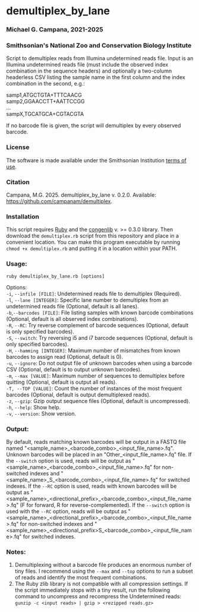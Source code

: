 # demultiplex_by_lane
### Michael G. Campana, 2021-2025  
### Smithsonian's National Zoo and Conservation Biology Institute

Script to demultiplex reads from Illumina undetermined reads file. Input is an Illumina undetermined reads file (must include the observed index combination in the sequence headers) and optionally a two-column headerless CSV listing the sample name in the first column and the index combination in the second, e.g.:  

samp1,ATGCTGTA+TTTCAACG  
samp2,GGAACCTT+AATTCCGG  
...   
sampX,TGCATGCA+CGTACGTA  

If no barcode file is given, the script will demultiplex by every observed barcode.  

### License  
The software is made available under the Smithsonian Institution [terms of use](https://www.si.edu/termsofuse).  

### Citation  
Campana, M.G. 2025. demultiplex_by_lane v. 0.2.0. Available: https://github.com/campanam/demultiplex.  

### Installation  
This script requires [Ruby](www.ruby-lang.org) and the [congenlib](https://github.com/campanam/congenlib) v. >= 0.3.0 library. Then download the `demultiplex.rb` script from this repository and place in a convenient location. You can make this program executable by running `chmod +x demultiplex.rb` and putting it in a location within your PATH.  

### Usage:  
`ruby demultiplex_by_lane.rb [options]`  

Options:  
`-i`, `--infile [FILE]`: Undetermined reads file to demultiplex (Required).  
`-l`, `--lane [INTEGER]`: Specific lane number to demultiplex from an undetermined reads file (Optional, default is all lanes).  
`-b`,`--barcodes [FILE]`: File listing samples with known barcode combinations (Optional, default is all observed index combinations).  
`-R`, `--RC`: Try reverse complement of barcode sequences (Optional, default is only specified barcodes).  
`-S`, `--switch`: Try reversing i5 and i7 barcode sequences (Optional, default is only specified barcodes).  
`-H`, `--hamming [INTEGER]`: Maximum number of mismatches from known barcodes to assign read (Optional, default is 0).  
`-u`, `--ignore`: Do not output file of unknown barcodes when using a barcode CSV (Optional, default is to output unknown barcodes).  
`-m`, `--max [VALUE]`: Maximum number of sequences to demultiplex before quitting (Optional, default is output all reads).  
`-T, --TOP [VALUE]`: Count the number of instances of the most frequent barcodes (Optional, default is output demultiplexed reads).  
`-z`, `--gzip`: Gzip output sequence files (Optional, default is uncompressed).  
`-h`, `--help`: Show help.  
`-v`, `--version`: Show version.  

### Output:  
By default, reads matching known barcodes will be output in a FASTQ file named "<sample_name>\_<barcode_combo>\_<input_file_name>.fq". Unknown barcodes will be placed in an "Other_<input_file_name>.fq" file. If the `--switch` option is used, reads will be output as "<sample_name>\_<barcode_combo>\_<input_file_name>.fq" for non-switched indexes and "<sample_name>\_S\_<barcode_combo>\_<input_file_name>.fq" for switched indexes.  If the `--RC` option is used, reads with known barcodes will be output as "<sample_name>\_<directional_prefix>\_<barcode_combo>\_<input_file_name>.fq" (F for forward, R for reverse-complemented). If the `--switch` option is used with the `--RC` option, reads will be output as "<sample_name>\_<directional_prefix>\_<barcode_combo>\_<input_file_name>.fq" for non-switched indexes and "<sample_name>\_<directional_prefix>S\_<barcode_combo>\_<input_file_name>.fq" for switched indexes.  

### Notes:  
1. Demultiplexing without a barcode file produces an enormous number of tiny files. I recommend using the `--max` and `--top` options to run a subset of reads and identify the most frequent combinations.  
2. The Ruby zlib library is not compatible with all compression settings. If the script immediately stops with a tiny result, run the following command to uncompress and recompress the Undetermined reads:
`gunzip -c <input reads> | gzip > <rezipped reads.gz>`  

